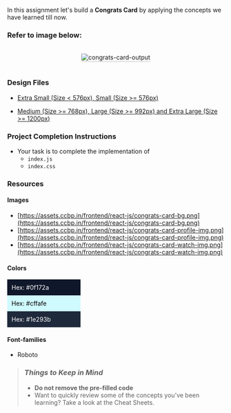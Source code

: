 In this assignment let's build a **Congrats Card** by applying the concepts we have learned till now.

### Refer to image below:

<br/>
<div style="text-align: center;">

<img src="https://assets.ccbp.in/frontend/content/react-js/congrats-card-lg-output-img.png" alt="congrats-card-output" style="max-width:70%;box-shadow:0 2.8px 2.2px rgba(0, 0, 0, 0.12)">

</div>

<br/>

### Design Files

- [Extra Small (Size < 576px), Small (Size >= 576px)](https://assets.ccbp.in/frontend/content/react-js/congrats-card-sm-output-img.png)
  
- [Medium (Size >= 768px), Large (Size >= 992px) and Extra Large (Size >= 1200px)](https://assets.ccbp.in/frontend/content/react-js/congrats-card-lg-output-img.png)

### Project Completion Instructions

- Your task is to complete the implementation of
  - `index.js`
  - `index.css`

### Resources

#### Images

- [https://assets.ccbp.in/frontend/react-js/congrats-card-bg.png](https://assets.ccbp.in/frontend/react-js/congrats-card-bg.png)
- [https://assets.ccbp.in/frontend/react-js/congrats-card-profile-img.png](https://assets.ccbp.in/frontend/react-js/congrats-card-profile-img.png)
- [https://assets.ccbp.in/frontend/react-js/congrats-card-watch-img.png](https://assets.ccbp.in/frontend/react-js/congrats-card-watch-img.png)

#### Colors

<div style="background-color: #0f172a; width: 150px; padding: 10px; color: white">Hex: #0f172a</div>
<div style="background-color: #cffafe; width: 150px; padding: 10px; color: black">Hex: #cffafe</div>
<div style="background-color: #1e293b; width: 150px; padding: 10px; color: white">Hex: #1e293b</div>

#### Font-families

- Roboto

> ### _Things to Keep in Mind_
>
> - **Do not remove the pre-filled code**
> - Want to quickly review some of the concepts you’ve been learning? Take a
>   look at the Cheat Sheets.
